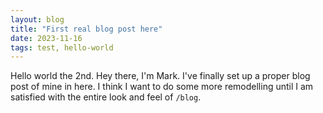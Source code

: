 ```yaml
---
layout: blog
title: "First real blog post here"
date: 2023-11-16
tags: test, hello-world
---
```


Hello world the 2nd. Hey there, I'm Mark. I've finally set up a proper blog post of mine in here. I think I want to do some more remodelling until I am satisfied with the entire look and feel of <code>/blog</code>.
